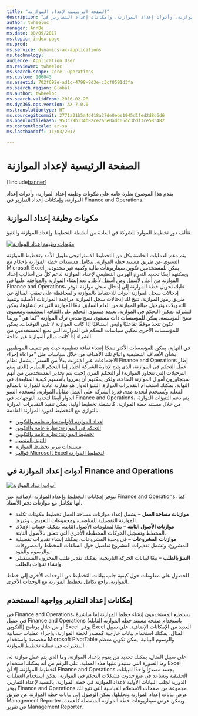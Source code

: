 ```yaml
---
title: "الصفحة الرئيسية لإعداد الموازنة"
description: "يقدم هذا الموضوع نظرة عامة على مكونات وظيفة إعداد الموازنة، وأدوات إعداد الموازنة، وإمكانات إعداد التقارير في Microsoft Dynamics 365 for Finance and Operations, Enterprise edition."
author: twheeloc
manager: AnnBe
ms.date: 08/09/2017
ms.topic: index-page
ms.prod: 
ms.service: dynamics-ax-applications
ms.technology: 
audience: Application User
ms.reviewer: twheeloc
ms.search.scope: Core, Operations
ms.custom: 106043
ms.assetid: 702f692e-ad1c-4798-8d3e-c3cf8591d3fa
ms.search.region: Global
ms.author: twheeloc
ms.search.validFrom: 2016-02-28
ms.dyn365.ops.version: AX 7.0.0
ms.translationtype: HT
ms.sourcegitcommit: 2771a31b5a4d418a27de0ebe1945d1fed2d8d6d6
ms.openlocfilehash: 953c79b134b82ce2a3e0adc05dc3bdf3ce583482
ms.contentlocale: ar-sa
ms.lasthandoff: 11/03/2017

---
```


# <a name="budgeting-home-page"></a>الصفحة الرئيسية لإعداد الموازنة

[!include[banner](../includes/banner.md)]


يقدم هذا الموضوع نظرة عامة على مكونات وظيفة إعداد الموازنة، وأدوات إعداد الموازنة، وإمكانات إعداد التقارير في Finance and Operations. 

<a name="components-of-budgeting-functionality"></a>مكونات وظيفة إعداد الموازنة
-------------------------------------

تتألف دور تخطيط الموارد للشركة في العادة من أنشطة التخطيط وإعداد الموازنة والتنبؤ.

[![مكونات وظيفة إعداد الموازنة](./media/budgeting-functionality-components.jpg)](./media/budgeting-functionality-components.jpg)

يتم دعم العمليات الخاصة بكل من التخطيط الاستراتيجي طويل الأمد وتخطيط الموازنة السنوي عن طريق مستند خطة الموازنة. تتكامل مستندات خطة الموازنة بإحكام مع Microsoft Excel. يمكن للمستخدمين تكوين سيناريوهات مالية وكمية غير محدودة، ويمكنهم أيضًا تحديد التدرج الهرمي التنظيمي لإعداد الموازنة لدعم كلٍّ من أساليب إعداد الموازنة من أعلى لأسفل ومن أسفل لأعلى. بعد إنشاء الموازنة والموافقة عليها في Finance and Operations، عليك تحويل خطة الموازنة إلى إدخال سجل موازنة. توفر إدخالات سجل الموازنة أدوات للاحتفاظ بالموازنة والمحافظة على تعقب المبالغ عن طريق رموز الموازنة. تتيح لك إدخالات سجل الموازنة مراجعة الموازنات الأصلية وتنفيذ التحويلات وترحيل مبالغ الموازنة من العام السابق. تبعًا للموازنة التي تم إنشاؤها، يمكن للشركة تمكين التحكم في الموازنة. يعتمد مستوى التحكم على الثقافة التنظيمية ومستوى نضج المؤسسة. يمكن للمؤسسات ذات مستوى نضج متدني ترك الموازنة "كما هي" وربما تكون تتخذ موقفًا تفاعليًا وليس استباقيًا إذا كانت الموازنة لا تلبي التوقعات. يمكن للمؤسسات الأخرى تمكين سياسات التحكم في الموازنة التي تمنع المستخدمين من الشراء إذا كانت مبالغ الموازنة غير متاحة.

في النهاية، يمكن للمؤسسات الأكثر نضجًا إنشاء ثقافة تنظيمية حيث يتم تثقيف الموظفين بشأن الأهداف التنظيمية واتباع تلك الأهداف من خلال سياسات مثل "مراعاة إجراء الاجتماعات عبر الإنترنت بدلاً من السفر". يشمل نظام Finance and Operations إطار عمل التحكم في الموازنة، الذي يتيح لإدارة الشركة اختيار إما التحكم الصارم (الذي يمنع الترحيلات التي تتجاوز الموازنة) أو التحكم المرن (حيث يتم تحذير المستخدمين من أنهم سيتجاوزون أموال الموازنة المتاحة، ولكن يمكنهم أن يقرروا بأنفسهم كيفية المتابعة). في النهاية، يمكنك استخدام التقديرات الدوارة. التنبؤ الدوار هو مقارنة عادية للموازنة بالمبالغ الفعلية ويُستخدم لتحديد مدى قدرة الشركة على العمل مقابل الموازنة. يُستخدم التنبؤ الدوار أيضًا لتحديد التوجهات. في Finance and Operations، يتم دعم التنبؤات الدوارة، من خلال مستند خطة الموازنة، كأنشطة تخطيط أولية. يمكن تنفيذ التقديرات الدوارة بالتوازي مع التخطيط لدورة الموازنة القادمة.

-   [إعداد الموازنة الأولية: نظرة عامة والتكوين](basic-budgeting-overview-configuration.md)
-   [التحكم في الموازنة: نظرة عامة والتكوين](budget-control-overview-configuration.md)
-   [تخطيط الموازنة: نظرة عامة والتكوين](budget-planning-overview-configuration.md)
-   [التنبؤ بالمنصب](position-forecasting.md)
-   [مستندات تبرير تخطيط الموازنة](budget-planning-justification-docs.md)
-   [قوالب Microsoft Excel لتخطيط الموازنة](budget-planning-excel-templates.md)

## <a name="budgeting-tools-in-finance-and-operations"></a>أدوات إعداد الموازنة في Finance and Operations
[![أدوات إعداد الموازنة](./media/budgeting-tools.jpg)](./media/budgeting-tools.jpg) 

تتوفر إمكانات التخطيط وإعداد الموازنة الإضافية عبر Finance and Operations، كما أنها تتكامل مع موازنات دفتر الأستاذ.

-   **موازنات مساحة العمل** – يشمل إعداد موازنات مساحة العمل تخطيط مكونات تكلفة الموازنة التفصيلية للمناصب، ومجموعات التعويض، وغيرها.
-   **موازنات الأصول الثابتة** – تبعًا لمعلومات الأصول الثابتة، يمكنك حساب الإهلاك المخطط وتسجيل الحركات المخططة الأخرى التي تتعلق بالأصول الثابتة.
-   **موازنات المشروعات** – في وحدة المشروعات، يمكنك إنشاء تقديرات تفصيلية للمشروع. وتشمل تقديرات المشروع تفاصيل حول الساعات المخطط والمصروفات والرسوم والبنود.
-   **التنبؤ بالطلب** – تبعًا لبيانات الحركة التاريخية، يمكنك تقدير طلب المخزون المستقبلي وإنشاء تنبؤات بالطلب.

للحصول على معلومات حول كيفية جلب بيانات التخطيط من الوحدات الأخرى إلى خطط الموازنة، راجع [تكامل تخطيط الموازنة مع الوحدات الأخرى](budget-planning-integration-other-modules.md).

## <a name="user-interface-and-reporting-capabilities"></a>إمكانات إعداد التقارير وواجهة المستخدم
في Finance and Operations، يستطيع المستخدمون إنشاء خطط الموازنة إما مباشرةً في عميل Finance and Operations (باستخدام صفحة مستند خطة الموازنة القابلة للتكوين) أو من خلال برنامج Excel. يوفر Excel العديد من الإمكانات الإضافية. على سبيل المثال، يمكنك استخدام بيانات خارجية كمصدر لخطة الموازنة، وإجراء عمليات حسابية مخصصة واستخدام Microsoft PivotTable والرسوم البيانية. يمكن تكوين معظم المتغيرات في عملية تخطيط الموازنة. 

على سبيل المثال، يمكنك تحديد مَن يقوم بإعداد الموازنة، وما الذي يتم عمل موازنة له، وما الصورة التي ستبدو عليها هذه العملية. على الرغم من أنه يمكنك استخدام Excel لتخطيط الموازنة، إلا أن Finance and Operations يجسد مصدرًا واحدًا للبيانات الحقيقية ويساعد في منع حدوث مشكلات التحكم في الموازنة. يمكن استخدام العمليات الدورية لجلب البيانات الأولية لإعداد الموازنة في خطة الموازنة. بالنسبة لإعداد التقارير، يوفر Finance and Operations مجموعة من صفحات الاستعلام القياسية التي تتيح لك عرض بيانات إعداد الموازنة وتحليلها. يمكن الوصول إلى بيانات خطة الموازنة عن طريق Management Reporter، ويمكن عرض سيناريوهات خطة الموازنة المنفصلة كأعمدة في تقرير Management Reporter.







